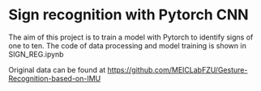 # Sign recognition with Pytorch CNN

The aim of this project is to train a model with Pytorch to identify signs of one to ten. The code of data processing and model training is shown in SIGN_REG.ipynb

Original data can be found at https://github.com/MEICLabFZU/Gesture-Recognition-based-on-IMU
